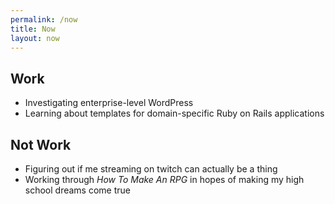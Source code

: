 ```yaml
---
permalink: /now
title: Now 
layout: now
---
```


## Work ##

- Investigating enterprise-level WordPress
- Learning about templates for domain-specific Ruby on Rails applications

## Not Work ##

- Figuring out if me streaming on twitch can actually be a thing
- Working through _How To Make An RPG_ in hopes of making my high school dreams come true